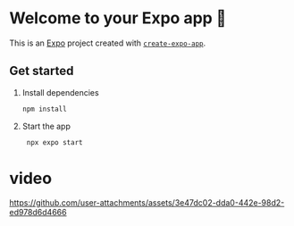 # Welcome to your Expo app 👋

This is an [Expo](https://expo.dev) project created with [`create-expo-app`](https://www.npmjs.com/package/create-expo-app).

## Get started

1. Install dependencies

   ```bash
   npm install
   ```

2. Start the app

   ```bash
    npx expo start
   ```

# video

https://github.com/user-attachments/assets/3e47dc02-dda0-442e-98d2-ed978d6d4666




